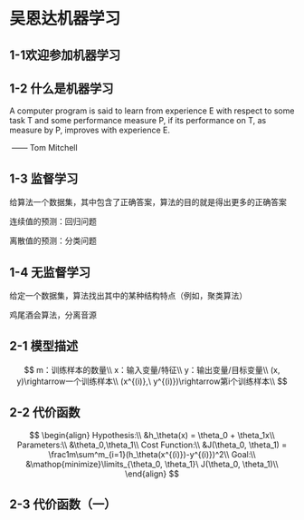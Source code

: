 # 吴恩达机器学习

## 1-1欢迎参加机器学习



## 1-2 什么是机器学习

A computer program is said to learn from experience E with respect to some task T and some performance measure P, if its performance on T, as measure by P, improves with experience E.

​																																																												  —— Tom Mitchell

## 1-3 监督学习

给算法一个数据集，其中包含了正确答案，算法的目的就是得出更多的正确答案

连续值的预测：回归问题

离散值的预测：分类问题

## 1-4 无监督学习

给定一个数据集，算法找出其中的某种结构特点（例如，聚类算法）

鸡尾酒会算法，分离音源

## 2-1 模型描述

$$
m：训练样本的数量\\
x：输入变量/特征\\
y：输出变量/目标变量\\
(x, y)\rightarrow一个训练样本\\
(x^{(i)},\ y^{(i)})\rightarrow第i个训练样本\\
$$

## 2-2 代价函数

$$
\begin{align}
Hypothesis:\\
&h_\theta(x) = \theta_0 + \theta_1x\\
Parameters:\\
&\theta_0,\theta_1\\
Cost Function:\\
&J(\theta_0, \theta_1) = \frac1m\sum^m_{i=1}(h_\theta(x^{(i)})-y^{(i)})^2\\
Goal:\\
&\mathop{minimize}\limits_{\theta_0, \theta_1}\ J(\theta_0, \theta_1)\\
\end{align}
$$



## 2-3 代价函数（一）

